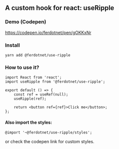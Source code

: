 ## A custom hook for react: useRipple

### Demo (Codepen)

https://codepen.io/ferdotnet/pen/gOKKxNr

### Install

```yarn add @ferdotnet/use-ripple```

### How to use it?

```
import React from 'react';
import useRipple from '@ferdotnet/use-ripple';

export default () => {
    const ref = useRef(null);
    useRipple(ref);

    return <button ref={ref}>Click me</button>;
};
```

#### Also import the styles:

```@import '~@ferdotnet/use-ripple/styles';``` 

or check the codepen link for custom styles.
